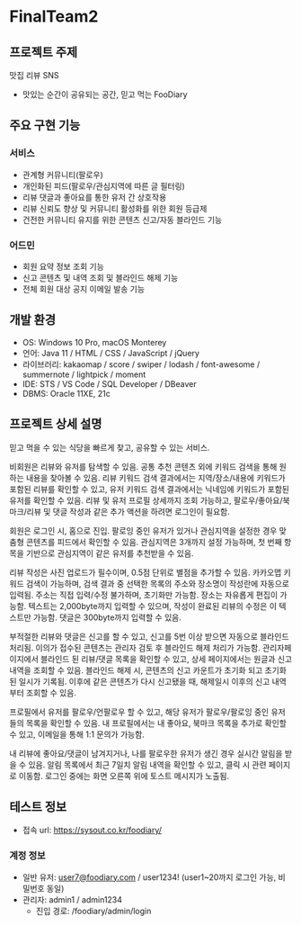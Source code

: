 # FinalTeam2
## 프로젝트 주제
맛집 리뷰 SNS
- 맛있는 순간이 공유되는 공간, 믿고 먹는 FooDiary

## 주요 구현 기능
### 서비스
- 관계형 커뮤니티(팔로우)
- 개인화된 피드(팔로우/관심지역에 따른 글 필터링)
- 리뷰 댓글과 좋아요를 통한 유저 간 상호작용
- 리뷰 신뢰도 향상 및 커뮤니티 활성화를 위한 회원 등급제
- 건전한 커뮤니티 유지를 위한 콘텐츠 신고/자동 블라인드 기능

### 어드민
- 회원 요약 정보 조회 기능
- 신고 콘텐츠 및 내역 조회 및 블라인드 해제 기능
- 전체 회원 대상 공지 이메일 발송 기능

## 개발 환경
- OS: Windows 10 Pro, macOS Monterey
- 언어: Java 11 / HTML / CSS / JavaScript / jQuery
- 라이브러리: kakaomap / score / swiper / lodash / font-awesome / summernote / lightpick / moment
- IDE: STS / VS Code / SQL Developer / DBeaver
- DBMS: Oracle 11XE, 21c

## 프로젝트 상세 설명
믿고 먹을 수 있는 식당을 빠르게 찾고, 공유할 수 있는 서비스.

비회원은 리뷰와 유저를 탐색할 수 있음.
공통 추천 콘텐츠 외에 키워드 검색을 통해 원하는 내용을 찾아볼 수 있음. 리뷰 키워드 검색 결과에서는 지역/장소/내용에 키워드가 포함된 리뷰를 확인할 수 있고, 유저 키워드 검색 결과에서는 닉네임에 키워드가 포함된 유저를 확인할 수 있음. 리뷰 및 유저 프로필 상세까지 조회 가능하고, 팔로우/좋아요/북마크/리뷰 및 댓글 작성과 같은 추가 액션을 하려면 로그인이 필요함.

회원은 로그인 시, 홈으로 진입. 팔로잉 중인 유저가 있거나 관심지역을 설정한 경우 맞춤형 콘텐츠를 피드에서 확인할 수 있음. 관심지역은 3개까지 설정 가능하며, 첫 번째 항목을 기반으로 관심지역이 같은 유저를 추천받을 수 있음.

리뷰 작성은 사진 업로드가 필수이며, 0.5점 단위로 별점을 추가할 수 있음. 카카오맵 키워드 검색이 가능하며, 검색 결과 중 선택한 목록의 주소와 장소명이 작성란에 자동으로 입력됨. 주소는 직접 입력/수정 불가하며, 초기화만 가능함. 장소는 자유롭게 편집이 가능함. 텍스트는 2,000byte까지 입력할 수 있으며, 작성이 완료된 리뷰의 수정은 이 텍스트만 가능함. 댓글은 300byte까지 입력할 수 있음.

부적절한 리뷰와 댓글은 신고를 할 수 있고, 신고를 5번 이상 받으면 자동으로 블라인드 처리됨. 이의가 접수된 콘텐츠는 관리자 검토 후 블라인드 해제 처리가 가능함.
관리자페이지에서 블라인드 된 리뷰/댓글 목록을 확인할 수 있고, 상세 페이지에서는 원글과 신고 내역을 조회할 수 있음. 블라인드 해제 시, 콘텐츠의 신고 카운트가 초기화 되고 초기화 된 일시가 기록됨. 이후에 같은 콘텐츠가 다시 신고됐을 때, 해제일시 이후의 신고 내역부터 조회할 수 있음.

프로필에서 유저를 팔로우/언팔로우 할 수 있고, 해당 유저가 팔로우/팔로잉 중인 유저들의 목록을 확인할 수 있음. 내 프로필에서는 내 좋아요, 북마크 목록을 추가로 확인할 수 있고, 이메일을 통해 1:1 문의가 가능함.

내 리뷰에 좋아요/댓글이 남겨지거나, 나를 팔로우한 유저가 생긴 경우 실시간 알림을 받을 수 있음. 알림 목록에서 최근 7일치 알림 내역을 확인할 수 있고, 클릭 시 관련 페이지로 이동함. 로그인 중에는 화면 오른쪽 위에 토스트 메시지가 노출됨.


## 테스트 정보
- 접속 url: https://sysout.co.kr/foodiary/

### 계정 정보
- 일반 유저: user7@foodiary.com / user1234! (user1~20까지 로그인 가능, 비밀번호 동일)
- 관리자: admin1 / admin1234
  - 진입 경로: /foodiary/admin/login
